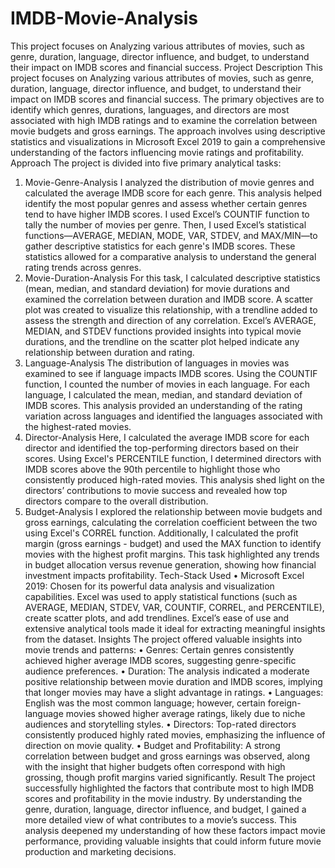 # IMDB-Movie-Analysis
This project focuses on Analyzing various attributes of movies, such as genre, duration, language, director influence, and budget, to understand their impact on IMDB scores and financial success. 
Project Description
This project focuses on Analyzing various attributes of movies, such as genre, duration, language, director influence, and budget, to understand their impact on IMDB scores and financial success. The primary objectives are to identify which genres, durations, languages, and directors are most associated with high IMDB ratings and to examine the correlation between movie budgets and gross earnings. The approach involves using descriptive statistics and visualizations in Microsoft Excel 2019 to gain a comprehensive understanding of the factors influencing movie ratings and profitability.
Approach
The project is divided into five primary analytical tasks:
1.	Movie-Genre-Analysis
I analyzed the distribution of movie genres and calculated the average IMDB score for each genre. This analysis helped identify the most popular genres and assess whether certain genres tend to have higher IMDB scores. I used Excel’s COUNTIF function to tally the number of movies per genre. Then, I used Excel’s statistical functions—AVERAGE, MEDIAN, MODE, VAR, STDEV, and MAX/MIN—to gather descriptive statistics for each genre's IMDB scores. These statistics allowed for a comparative analysis to understand the general rating trends across genres.
2.	Movie-Duration-Analysis
For this task, I calculated descriptive statistics (mean, median, and standard deviation) for movie durations and examined the correlation between duration and IMDB score. A scatter plot was created to visualize this relationship, with a trendline added to assess the strength and direction of any correlation. Excel’s AVERAGE, MEDIAN, and STDEV functions provided insights into typical movie durations, and the trendline on the scatter plot helped indicate any relationship between duration and rating.
3.	Language-Analysis
The distribution of languages in movies was examined to see if language impacts IMDB scores. Using the COUNTIF function, I counted the number of movies in each language. For each language, I calculated the mean, median, and standard deviation of IMDB scores. This analysis provided an understanding of the rating variation across languages and identified the languages associated with the highest-rated movies.
4.	Director-Analysis
Here, I calculated the average IMDB score for each director and identified the top-performing directors based on their scores. Using Excel's PERCENTILE function, I determined directors with IMDB scores above the 90th percentile to highlight those who consistently produced high-rated movies. This analysis shed light on the directors’ contributions to movie success and revealed how top directors compare to the overall distribution.
5.	Budget-Analysis
I explored the relationship between movie budgets and gross earnings, calculating the correlation coefficient between the two using Excel's CORREL function. Additionally, I calculated the profit margin (gross earnings - budget) and used the MAX function to identify movies with the highest profit margins. This task highlighted any trends in budget allocation versus revenue generation, showing how financial investment impacts profitability.
Tech-Stack Used
•	Microsoft Excel 2019: Chosen for its powerful data analysis and visualization capabilities. Excel was used to apply statistical functions (such as AVERAGE, MEDIAN, STDEV, VAR, COUNTIF, CORREL, and PERCENTILE), create scatter plots, and add trendlines. Excel’s ease of use and extensive analytical tools made it ideal for extracting meaningful insights from the dataset.
Insights
The project offered valuable insights into movie trends and patterns:
•	Genres: Certain genres consistently achieved higher average IMDB scores, suggesting genre-specific audience preferences.
•	Duration: The analysis indicated a moderate positive relationship between movie duration and IMDB scores, implying that longer movies may have a slight advantage in ratings.
•	Languages: English was the most common language; however, certain foreign-language movies showed higher average ratings, likely due to niche audiences and storytelling styles.
•	Directors: Top-rated directors consistently produced highly rated movies, emphasizing the influence of direction on movie quality.
•	Budget and Profitability: A strong correlation between budget and gross earnings was observed, along with the insight that higher budgets often correspond with high grossing, though profit margins varied significantly.
Result
The project successfully highlighted the factors that contribute most to high IMDB scores and profitability in the movie industry. By understanding the genre, duration, language, director influence, and budget, I gained a more detailed view of what contributes to a movie’s success. This analysis deepened my understanding of how these factors impact movie performance, providing valuable insights that could inform future movie production and marketing decisions.

